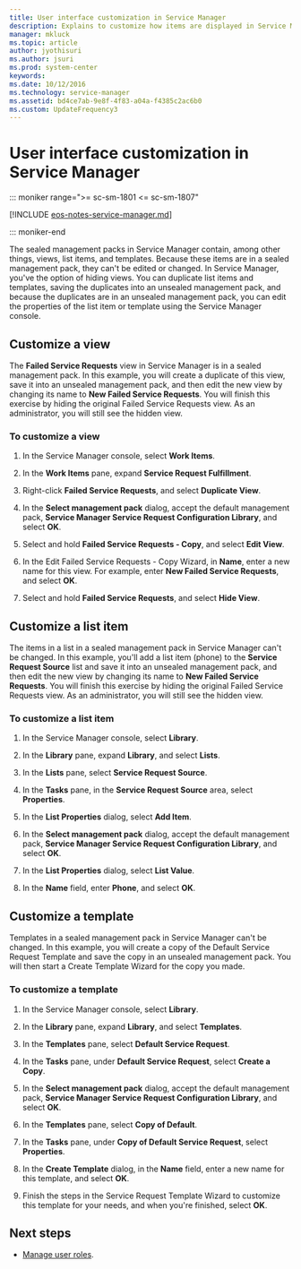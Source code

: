 ```yaml
---
title: User interface customization in Service Manager
description: Explains to customize how items are displayed in Service Manager.
manager: mkluck
ms.topic: article
author: jyothisuri
ms.author: jsuri
ms.prod: system-center
keywords:
ms.date: 10/12/2016
ms.technology: service-manager
ms.assetid: bd4ce7ab-9e8f-4f83-a04a-f4385c2ac6b0
ms.custom: UpdateFrequency3
---
```


# User interface customization in Service Manager

::: moniker range=">= sc-sm-1801 <= sc-sm-1807"

[!INCLUDE [eos-notes-service-manager.md](../includes/eos-notes-service-manager.md)]

::: moniker-end

The sealed management packs in Service Manager contain, among other things, views, list items, and templates. Because these items are in a sealed management pack, they can't be edited or changed. In Service Manager, you've the option of hiding views. You can duplicate list items and templates, saving the duplicates into an unsealed management pack, and because the duplicates are in an unsealed management pack, you can edit the properties of the list item or template using the Service Manager console.


## Customize a view
The **Failed Service Requests** view in Service Manager is in a sealed management pack. In this example, you will create a duplicate of this view, save it into an unsealed management pack, and then edit the new view by changing its name to **New Failed Service Requests**. You will finish this exercise by hiding the original Failed Service Requests view. As an administrator, you will still see the hidden view.

### To customize a view

1.  In the Service Manager console, select **Work Items**.

2.  In the **Work Items** pane, expand **Service Request Fulfillment**.

3.  Right-click **Failed Service Requests**, and select **Duplicate View**.

4.  In the **Select management pack** dialog, accept the default management pack, **Service Manager Service Request Configuration Library**, and select **OK**.

5.  Select and hold **Failed Service Requests - Copy**, and select **Edit View**.

6.  In the Edit Failed Service Requests - Copy Wizard, in **Name**, enter a new name for this view. For example, enter **New Failed Service Requests**, and select **OK**.

7.  Select and hold **Failed Service Requests**, and select **Hide View**.


## Customize a list item

The items in a list in a sealed management pack in Service Manager can't be changed. In this example, you'll add a list item (phone) to the **Service Request Source** list and save it into an unsealed management pack, and then edit the new view by changing its name to **New Failed Service Requests**. You will finish this exercise by hiding the original Failed Service Requests view. As an administrator, you will still see the hidden view.

### To customize a list item

1.  In the Service Manager console, select **Library**.

2.  In the **Library** pane, expand **Library**, and select **Lists**.

3.  In the **Lists** pane, select **Service Request Source**.

4.  In the **Tasks** pane, in the **Service Request Source** area, select **Properties**.

5.  In the **List Properties** dialog, select **Add Item**.

6.  In the **Select management pack** dialog, accept the default management pack, **Service Manager Service Request Configuration Library**, and select **OK**.

7.  In the **List Properties** dialog, select **List Value**.

8.  In the **Name** field, enter **Phone**, and select **OK**.

## Customize a template

Templates in a sealed management pack in Service Manager can't be changed. In this example, you will create a copy of the Default Service Request Template and save the copy in an unsealed management pack. You will then start a Create Template Wizard for the copy you made.

### To customize a template

1.  In the Service Manager console, select **Library**.

2.  In the **Library** pane, expand **Library**, and select **Templates**.

3.  In the **Templates** pane, select **Default Service Request**.

4.  In the **Tasks** pane, under **Default Service Request**, select **Create a Copy**.

5.  In the **Select management pack** dialog, accept the default management pack, **Service Manager Service Request Configuration Library**, and select **OK**.

6.  In the **Templates** pane, select **Copy of Default**.

7.  In the **Tasks** pane, under **Copy of Default Service Request**, select **Properties**.

8.  In the **Create Template** dialog, in the **Name** field, enter a new name for this template, and select **OK**.

9. Finish the steps in the Service Request Template Wizard to customize this template for your needs, and when you're finished, select **OK**.

## Next steps

- [Manage user roles](user-roles.md).
